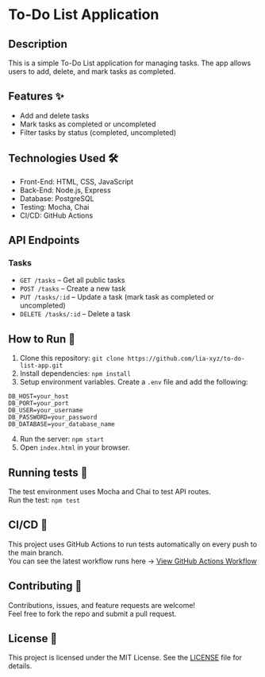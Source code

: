 # To-Do List Application

## Description
This is a simple To-Do List application for managing tasks. The app allows users to add, delete, and mark tasks as completed.

## Features ✨
- Add and delete tasks
- Mark tasks as completed or uncompleted
- Filter tasks by status (completed, uncompleted)

## Technologies Used 🛠️
- Front-End: HTML, CSS, JavaScript
- Back-End: Node.js, Express
- Database: PostgreSQL
- Testing: Mocha, Chai
- CI/CD: GitHub Actions

## API Endpoints

### Tasks
- `GET /tasks` – Get all public tasks
- `POST /tasks` – Create a new task
- `PUT /tasks/:id` – Update a task (mark task as completed or uncompleted)
- `DELETE /tasks/:id` – Delete a task

## How to Run 🚀
1. Clone this repository: `git clone https://github.com/lia-xyz/to-do-list-app.git`
2. Install dependencies: `npm install`
3. Setup environment variables. Create a `.env` file and add the following:
```
DB_HOST=your_host
DB_PORT=your_port
DB_USER=your_username
DB_PASSWORD=your_password
DB_DATABASE=your_database_name
```
4. Run the server: `npm start`
5. Open `index.html` in your browser.

## Running tests 🧪
The test environment uses Mocha and Chai to test API routes.  
Run the test: `npm test`

## CI/CD 🔄
This project uses GitHub Actions to run tests automatically on every push to the main branch.  
You can see the latest workflow runs here -> [View GitHub Actions Workflow](https://github.com/lia-xyz/to-do-list-app/actions)

## Contributing 🤝
Contributions, issues, and feature requests are welcome!  
Feel free to fork the repo and submit a pull request.

## License 📄
This project is licensed under the MIT License. See the [LICENSE](LICENSE) file for details.